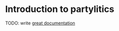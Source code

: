 # Introduction to partylitics

TODO: write [great documentation](http://jacobian.org/writing/what-to-write/)
